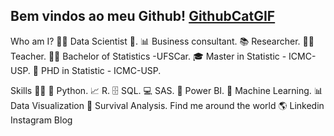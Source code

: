 ## Bem vindos ao meu Github! [GithubCatGIF](https://user-images.githubusercontent.com/98399994/198615793-50873cbc-6786-4ce4-bb85-9691999ec309.gif)

<!--
- 💬 Pergunte-me sobre...
- 📫 Como chegar até mim: ...
- 😄 Pronomes: ...
- ⚡ Fato divertido: ...
-->

Who am I?
👩‍💻 Data Scientist 🥰.
📊 Business consultant.
📚 Researcher.
👩‍🏫 Teacher.
👩‍🎓 Bachelor of Statistics -UFSCar.
🎓 Master in Statistic - ICMC-USP.
🍾 PHD in Statistic - ICMC-USP.


Skills 👩‍💻
🐍 Python.
📈 R.
🗄 SQL.
💻 SAS.
🧮 Power BI.
🔮 Machine Learning.
📊 Data Visualization
🧪 Survival Analysis.
Find me around the world 🌎
Linkedin
Instagram
Blog
